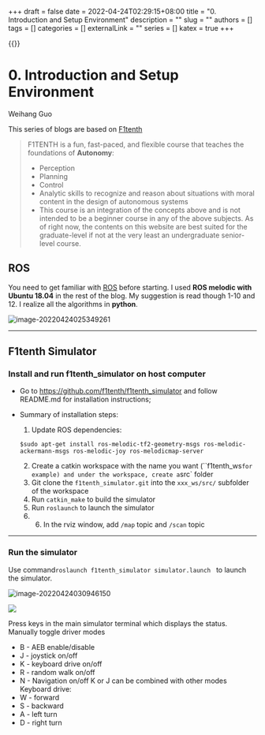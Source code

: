 +++ 
draft = false
date = 2022-04-24T02:29:15+08:00
title = "0. Introduction and Setup Environment"
description = ""
slug = ""
authors = []
tags = []
categories = []
externalLink = ""
series = []
katex  = true
+++

{{<bilibili bv1HA4y1X7s1>}}
# 0. Introduction and Setup Environment

Weihang Guo

This series of blogs are based on [F1tenth](https://f1tenth.org/learn.html)

> F1TENTH is a fun, fast-paced, and flexible course that teaches the foundations of **Autonomy**:
>
> - Perception
> - Planning
> - Control
> - Analytic skills to recognize and reason about situations with moral content in the design of autonomous systems
> - This course is an integration of the concepts above and is not intended to be a beginner course in any of the above subjects. As of right now, the contents on this website are best suited for the graduate-level if not at the very least an undergraduate senior-level course.

## ROS

You need to get familiar with [ROS](http://wiki.ros.org/ROS/Tutorials) before starting. I used **ROS melodic with Ubuntu 18.04** in the rest of the blog. My suggestion is read though 1-10 and 12. I realize all the algorithms in **python**. 

![image-20220424025349261](https://raw.githubusercontent.com/baboonSTW/Blog-img/main/202204240253334.png)

---

## F1tenth Simulator

### Install and run f1tenth_simulator on host computer

* Go to https://github.com/f1tenth/f1tenth_simulator and follow README.md for installation instructions;

* Summary of installation steps: 

  1. Update ROS dependencies: 

  `$sudo apt-get install ros-melodic-tf2-geometry-msgs ros-melodic-ackermann-msgs ros-melodic-joy ros-melodicmap-server` 

  2. Create a catkin workspace with the name you want (``f1tenth_ws` for example) and under the workspace, create a `src` folder
  3.  Git clone the `f1tenth_simulator.git` into the `xxx_ws/src/` subfolder of the workspace
  4. Run `catkin_make` to build the simulator
  5. Run `roslaunch` to launch the simulator 
  6. 6. In the rviz window, add `/map` topic and `/scan` topic

---

### Run the simulator

Use command`roslaunch f1tenth_simulator simulator.launch ` to launch the simulator. 

![image-20220424030946150](https://raw.githubusercontent.com/baboonSTW/Blog-img/main/202204240309268.png)

![	](https://raw.githubusercontent.com/baboonSTW/Blog-img/main/202204240307328.png)

Press keys in the main simulator terminal which displays the status.
Manually toggle driver modes

* B - AEB enable/disable
* J - joystick on/off
* K - keyboard drive on/off
* R - random walk on/off
* N - Navigation on/off
  $\mathrm{K}$ or $\mathrm{J}$ can be combined with other modes
  Keyboard drive:
* W - forward
* S - backward
* A - left turn
* D - right turn
